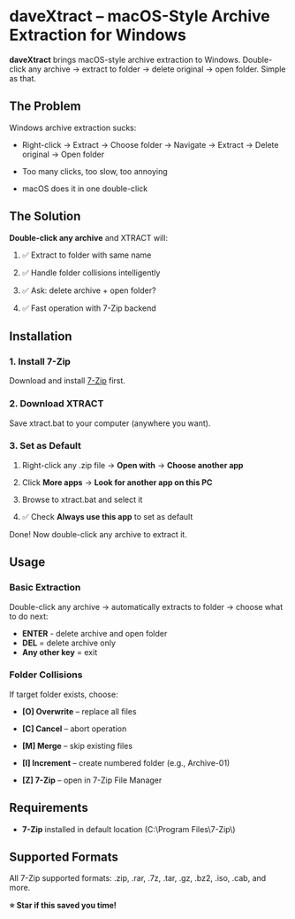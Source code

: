 daveXtract – macOS-Style Archive Extraction for Windows
===================================================

**daveXtract** brings macOS-style archive extraction to Windows. Double-click any archive → extract to folder → delete original → open folder. Simple as that.

The Problem
-----------

Windows archive extraction sucks:

*   Right-click → Extract → Choose folder → Navigate → Extract → Delete original → Open folder
    
*   Too many clicks, too slow, too annoying
    
*   macOS does it in one double-click
    

The Solution
------------

**Double-click any archive** and XTRACT will:

1.  ✅ Extract to folder with same name
    
2.  ✅ Handle folder collisions intelligently
    
3.  ✅ Ask: delete archive + open folder? 
    
4.  ✅ Fast operation with 7-Zip backend
    

Installation
------------

### 1\. Install 7-Zip

Download and install [7-Zip](https://www.7-zip.org/) first.

### 2\. Download XTRACT

Save xtract.bat to your computer (anywhere you want).

### 3\. Set as Default

1.  Right-click any .zip file → **Open with** → **Choose another app**
    
2.  Click **More apps** → **Look for another app on this PC**
    
3.  Browse to xtract.bat and select it
    
4.  ✅ Check **Always use this app** to set as default
    

Done! Now double-click any archive to extract it.

Usage
-----

### Basic Extraction

Double-click any archive → automatically extracts to folder → choose what to do next:

*    **ENTER** - delete archive and open folder
*    **DEL** = delete archive only
*    **Any other key** = exit

### Folder Collisions

If target folder exists, choose:

*   **\[O\] Overwrite** – replace all files
    
*   **\[C\] Cancel** – abort operation
    
*   **\[M\] Merge** – skip existing files
    
*   **\[I\] Increment** – create numbered folder (e.g., Archive-01)
    
*   **\[Z\] 7-Zip** – open in 7-Zip File Manager
    

Requirements
------------

*   **7-Zip** installed in default location (C:\\Program Files\\7-Zip\\)
    

Supported Formats
-----------------

All 7-Zip supported formats: .zip, .rar, .7z, .tar, .gz, .bz2, .iso, .cab, and more.

**⭐ Star if this saved you time!**
